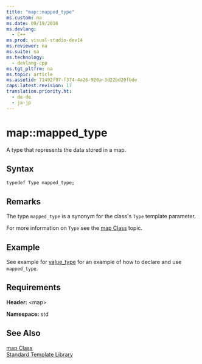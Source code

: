 ```yaml
---
title: "map::mapped_type"
ms.custom: na
ms.date: 09/19/2016
ms.devlang: 
  - C++
ms.prod: visual-studio-dev14
ms.reviewer: na
ms.suite: na
ms.technology: 
  - devlang-cpp
ms.tgt_pltfrm: na
ms.topic: article
ms.assetid: 71492f97-f374-4a26-920a-3d22bd20fbde
caps.latest.revision: 17
translation.priority.ht: 
  - de-de
  - ja-jp
---
```

# map::mapped_type
A type that represents the data stored in a map.  
  
## Syntax  
  
```  
typedef Type mapped_type;  
```  
  
## Remarks  
 The type `mapped_type` is a synonym for the class's `Type` template parameter.  
  
 For more information on `Type` see the [map Class](../vs140/map-Class.md) topic.  
  
## Example  
 See example for [value_type](../vs140/map--value_type.md) for an example of how to declare and use `mapped_type`.  
  
## Requirements  
 **Header:** <map\>  
  
 **Namespace:** std  
  
## See Also  
 [map Class](../vs140/map-Class.md)   
 [Standard Template Library](../vs140/Standard-Template-Library.md)